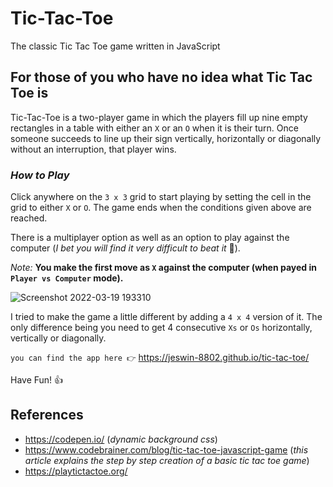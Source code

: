 # Tic-Tac-Toe
 The classic Tic Tac Toe game written in JavaScript

## For those of you who have no idea what Tic Tac Toe is
 Tic-Tac-Toe is a two-player game in which the players fill up nine empty rectangles in a table with either an `X` or an `O` when it is their turn. Once someone succeeds to line up their sign vertically, horizontally or diagonally without an interruption, that player wins.
 
### *How to Play*
 Click anywhere on the `3 x 3` grid to start playing by setting the cell in the grid to either `X` or `O`. The game ends when the conditions given above are reached.
 
 There is a multiplayer option as well as an option to play against the computer (*I bet you will find it very difficult to beat it* 🙂). 
 
 *Note:* **You make the first move as `X` against the computer (when payed in `Player vs Computer` mode).**
 
 ![Screenshot 2022-03-19 193310](https://user-images.githubusercontent.com/84562594/159124192-f9b23a0e-709a-4f88-a62c-d20555ebb471.png)
 
 I tried to make the game a little different by adding a `4 x 4` version of it. The only difference being you need to get 4 consecutive `Xs` or `Os` horizontally, vertically or diagonally.
 
 `you can find the app here 👉` https://jeswin-8802.github.io/tic-tac-toe/
 
 Have Fun! 👍

## References

* https://codepen.io/ (*dynamic background css*)
* https://www.codebrainer.com/blog/tic-tac-toe-javascript-game (*this article explains the step by step creation of a basic tic tac toe game*)
* https://playtictactoe.org/
